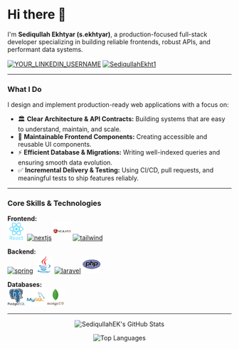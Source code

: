 # Hi there 👋

I'm **Sediqullah Ekhtyar (s.ekhtyar)**, a production-focused full-stack developer specializing in building reliable frontends, robust APIs, and performant data systems.

<p align="left">
<a href="https://linkedin.com/in/YOUR_LINKEDIN_USERNAME" target="blank"><img align="center" src="https://raw.githubusercontent.com/rahuldkjain/github-profile-readme-generator/master/src/images/icons/Social/linked-in-alt.svg" alt="YOUR_LINKEDIN_USERNAME" height="30" width="40" /></a>
<a href="https://twitter.com/SediqullahEkht1" target="blank"><img align="center" src="https://raw.githubusercontent.com/rahuldkjain/github-profile-readme-generator/master/src/images/icons/Social/twitter.svg" alt="SediqullahEkht1" height="30" width="40" /></a>
</p>

---

### What I Do

I design and implement production-ready web applications with a focus on:

-   🏛️ **Clear Architecture & API Contracts:** Building systems that are easy to understand, maintain, and scale.
-   🎨 **Maintainable Frontend Components:** Creating accessible and reusable UI components.
-   ⚡ **Efficient Database & Migrations:** Writing well-indexed queries and ensuring smooth data evolution.
-   ✅ **Incremental Delivery & Testing:** Using CI/CD, pull requests, and meaningful tests to ship features reliably.

---

### Core Skills & Technologies

<p align="left">
  <strong>Frontend:</strong><br>
  <a href="https://reactjs.org/" target="_blank"><img src="https://raw.githubusercontent.com/devicons/devicon/master/icons/react/react-original-wordmark.svg" alt="react" width="40" height="40"/></a>
  <a href="https://nextjs.org/" target="_blank"><img src="https://cdn.worldvectorlogo.com/logos/next-js.svg" alt="nextjs" width="40" height="40"/></a>
  <a href="https://angular.io" target="_blank"><img src="https://raw.githubusercontent.com/devicons/devicon/master/icons/angularjs/angularjs-original-wordmark.svg" alt="angular" width="40" height="40"/></a>
  <a href="https://tailwindcss.com/" target="_blank"><img src="https://www.vectorlogo.zone/logos/tailwindcss/tailwindcss-icon.svg" alt="tailwind" width="40" height="40"/></a>
</p>

<p align="left">
  <strong>Backend:</strong><br>
  <a href="https://spring.io/" target="_blank"><img src="https://www.vectorlogo.zone/logos/springio/springio-icon.svg" alt="spring" width="40" height="40"/></a>
  <a href="https://www.java.com" target="_blank"><img src="https://raw.githubusercontent.com/devicons/devicon/master/icons/java/java-original.svg" alt="java" width="40" height="40"/></a>
  <a href="https://laravel.com/" target="_blank"><img src="https://cdn.jsdelivr.net/gh/devicons/devicon/icons/laravel/laravel-original.svg" alt="laravel" width="40" height="40"/></a>
  <a href="https://www.php.net" target="_blank"><img src="https://raw.githubusercontent.com/devicons/devicon/master/icons/php/php-original.svg" alt="php" width="40" height="40"/></a>
</p>

<p align="left">
  <strong>Databases:</strong><br>
  <a href="https://www.postgresql.org" target="_blank"><img src="https://raw.githubusercontent.com/devicons/devicon/master/icons/postgresql/postgresql-original-wordmark.svg" alt="postgresql" width="40" height="40"/></a>
  <a href="https://www.mysql.com/" target="_blank"><img src="https://raw.githubusercontent.com/devicons/devicon/master/icons/mysql/mysql-original-wordmark.svg" alt="mysql" width="40" height="40"/></a>
  <a href="https://www.mongodb.com/" target="_blank"><img src="https://raw.githubusercontent.com/devicons/devicon/master/icons/mongodb/mongodb-original-wordmark.svg" alt="mongodb" width="40" height="40"/></a>
</p>

---

<p align="center">
  <img src="https://github-readme-stats.vercel.app/api?username=SediqullahEK&show_icons=true&theme=transparent&hide_border=true&title_color=58a6ff&icon_color=58a6ff&text_color=c9d1d9" alt="SediqullahEK's GitHub Stats" />
</p>

<p align="center">
  <img src="https://github-readme-stats.vercel.app/api/top-langs/?username=SediqullahEK&layout=compact&theme=transparent&hide_border=true&title_color=58a6ff&icon_color=58a6ff&text_color=c9d1d9" alt="Top Languages" />
</p>
